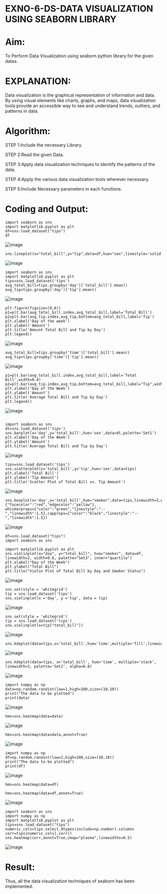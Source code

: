 # EXNO-6-DS-DATA VISUALIZATION USING SEABORN LIBRARY

# Aim:
  To Perform Data Visualization using seaborn python library for the given datas.

# EXPLANATION:
Data visualization is the graphical representation of information and data. By using visual elements like charts, graphs, and maps, data visualization tools provide an accessible way to see and understand trends, outliers, and patterns in data.

# Algorithm:
STEP 1:Include the necessary Library.

STEP 2:Read the given Data.

STEP 3:Apply data visualization techniques to identify the patterns of the data.

STEP 4:Apply the various data visualization tools wherever necessary.

STEP 5:Include Necessary parameters in each functions.

# Coding and Output:
 ```
import seaborn as sns
import matplotlib.pyplot as plt
df=sns.load_dataset("tips")
df
```
![image](https://github.com/user-attachments/assets/7846eefa-7a9f-445d-9be1-4da8d27956ef)

```
sns.lineplot(x="total_bill",y="tip",data=df,hue="sex",linestyle='solid',legend="auto")
```
![image](https://github.com/user-attachments/assets/0d1b9a98-4286-4ae3-a4d8-3cb6c988f232)

```
import seaborn as sns
import matplotlib.pyplot as plt
tips=sns.load_dataset('tips')
avg_total_bill=tips.groupby('day')['total_bill'].mean()
avg_tip=tips.groupby('day')['tip'].mean()
```
![image](https://github.com/user-attachments/assets/f85cd42a-09bb-4e40-8d5c-13359b9eed72)
```
plt.figure(figsize=(8,6))
p1=plt.bar(avg_total_bill.index,avg_total_bill,label='Total Bill')
p2=plt.bar(avg_tip.index,avg_tip,bottom=avg_total_bill,label='Tip')
plt.xlabel('Day of the week')
plt.ylabel('Amount')
plt.title('Amount Total Bill and Tip by Day')
plt.legend()
```
![image](https://github.com/user-attachments/assets/f63102eb-f06a-49dc-bb29-a83dbdf4486e)
```
avg_total_bill=tips.groupby('time')['total_bill'].mean()
avg_tip=tips.groupby('time')['tip'].mean()
```
![image](https://github.com/user-attachments/assets/fe70946e-3837-4241-9d16-a974774d025a)

```
p1=plt.bar(avg_total_bill.index,avg_total_bill,label='Total Bill',width=0.4)
p2=plt.bar(avg_tip.index,avg_tip,bottom=avg_total_bill,label="Tip",width=0.4)
plt.xlabel('Day of the Week')
plt.ylabel('Amount')
plt.title('Average Total Bill and Tip by Day')
plt.legend()
```
![image](https://github.com/user-attachments/assets/3299fd2a-fa47-48ba-bd7c-7a89cae5f3c6)

```

import seaborn as sns
dt=sns.load_dataset('tips')
sns.barplot(x='day',y='total_bill',hue='sex',data=dt,palette='Set1')
plt.xlabel('Day of the Week')
plt.ylabel('Amount')
plt.title('Average Total Bill and Tip by Day')
```
![image](https://github.com/user-attachments/assets/08334173-8820-4160-b4b3-9f1f609564a6)

```
tips=sns.load_dataset('tips')
sns.scatterplot(x='total_bill',y='tip',hue='sex',data=tips)
plt.xlabel('Total Bill')
plt.ylabel('Tip Amount')
plt.title('Scatter Plot of Total Bill vs. Tip Amount')
```
![image](https://github.com/user-attachments/assets/19b3ed3b-b082-47d4-81bd-be7f04405647)

```
sns.boxplot(x='day',y='total_bill',hue="smoker",data=tips,linewidth=2,width=0.6,boxprops={"facecolor":"red","edgecolor":"yellow"},
whiskerprops={"color":"green","linestyle":"--","linewidth":1.5},capprops={"color":"black","linestyle":"--","linewidth":1.5})
```
![image](https://github.com/user-attachments/assets/80cf78a5-01ba-4f7f-a4a7-13fd44684e5e)

```
df=sns.load_dataset("tips")
import seaborn as sns

import matplotlib.pyplot as plt
sns.violinplot(x="day", y="total_bill", hue="smoker", data=df, linewidth=2, width=0.6, palette="Set3", inner="quartile")
plt.xlabel("Day of the Week")
plt.ylabel("Total Bill")
plt.title("Violin Plot of Total Bill by Day and Smoker Status")
```
![image](https://github.com/user-attachments/assets/11f814fb-2127-4437-b5c6-09a8ab443a01)

```
sns.set(style = 'whitegrid')
tip = sns.load_dataset('tips')
sns.violinplot(x ='day', y ='tip', data = tip)
```
![image](https://github.com/user-attachments/assets/437b606e-30e0-461c-a9fd-a2e40bba479f)

```
sns.set(style = 'whitegrid')
tip = sns.load_dataset('tips')
sns.violinplot(x=tip["total_bill"])
```
![image](https://github.com/user-attachments/assets/bcd88010-410b-4a0f-a8e5-a097937c33cb)

```
sns.kdeplot(data=tips,x='total_bill',hue='time',multiple='fill',linewidth=3,palette='Set2',alpha=0.8)
```
![image](https://github.com/user-attachments/assets/5092d64f-74fa-410c-b184-6564564d886e)

```
sns.kdeplot(data=tips, x='total_bill', hue='time', multiple='stack', linewidth=3, palette='Set2', alpha=0.8)
```
![image](https://github.com/user-attachments/assets/a12ca451-f42a-41b5-bcb4-895562dd456c)

```
import numpy as np
data=np.random.randint(low=1,high=100,size=(10,10))
print("The data to be plotted")
print(data)
```
![image](https://github.com/user-attachments/assets/25d2c832-c29a-4d72-becc-aa154018bc43)

```
hms=sns.heatmap(data=data)
```
![image](https://github.com/user-attachments/assets/daa96e66-4ed4-410e-b08a-eb708e3a62d3)

```
hms=sns.heatmap(data=data,annot=True)
```
![image](https://github.com/user-attachments/assets/4e155286-4338-4edd-9029-6e343c606440)

```
import numpy as np
df=np.random.randint(low=1,high=100,size=(10,10))
print("The data to be plotted")
print(df)
```
![image](https://github.com/user-attachments/assets/1dd0b780-1466-407d-a2d6-fb9f5bc4a031)

```
hms=sns.heatmap(data=df)
```

```
hms=sns.heatmap(data=df,annot=True)
```
![image](https://github.com/user-attachments/assets/7c8af1b0-d025-4215-a66e-f2ded293dcf3)

```
import seaborn as sns
import numpy as np
import matplotlib.pyplot as plt
tips=sns.load_dataset("tips")
numeric_cols=tips.select_dtypes(include=np.number).columns
corr=tips[numeric_cols].corr()
sns.heatmap(corr,annot=True,cmap="plasma",linewidths=0.5)
```
![image](https://github.com/user-attachments/assets/8a720f25-5348-4911-8718-82c035f1b441)








# Result:

Thus, all the data visualization techniques of seaborn has been implemented.
